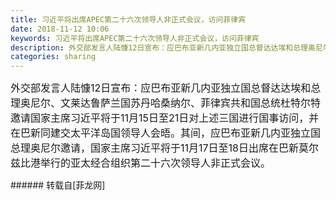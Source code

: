 ```yaml
---
title: 习近平将出席APEC第二十六次领导人非正式会议，访问菲律宾
date: 2018-11-12 10:06
keywords: 习近平将出席APEC第二十六次领导人非正式会议，访问菲律宾
description: 外交部发言人陆慷12日宣布：应巴布亚新几内亚独立国总督达达埃和总理奥尼尔、文莱达鲁萨兰国苏丹哈桑纳尔、菲律宾共和国总统杜特尔特邀请国家主席习近平将于11月15日至21日对上述三国进行国事访问，并在巴新同建交太平洋岛国领导人会晤。其间，应巴布亚新几内亚独立国总理奥尼尔邀请，国家主席习近平将于11月17日至18日出席在巴新莫尔兹比港举行的亚太经合组织第二十六次领导人非正式会议。
categories: sharing
---
```

<td class="t_f" id="postmessage_2259536">

<font size="3">外交部发言人陆慷12日宣布：</font><font size="3">应巴布亚新几内亚独立国总督达达埃和总理奥尼尔、文莱达鲁萨兰国苏丹哈桑纳尔、菲律宾共和国总统杜特尔特邀请</font><font size="3">国家主席习近平将于11月15日至21日对上述三国进行国事访问，并在巴新同建交太平洋岛国领导人会晤。</font><font size="3">其间，应巴布亚新几内亚独立国总理奥尼尔邀请，</font><font size="3">国家主席习近平将于11月17日至18日出席在巴新莫尔兹比港举行的亚太经合组织第二十六次领导人非正式会议。</font><br/>
</td>
###### 转载自[菲龙网]